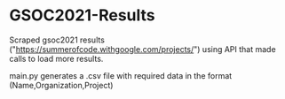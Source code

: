 # GSOC2021-Results

Scraped gsoc2021 results ("https://summerofcode.withgoogle.com/projects/") using API that made calls to load more results.

main.py generates a .csv file with required data in the format (Name,Organization,Project)
